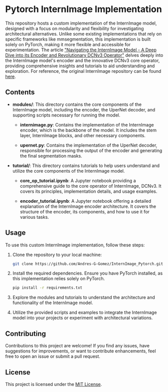 # Pytorch InternImage Implementation


This repository hosts a custom implementation of the InternImage model, designed with a focus on modularity and flexibility for investigating architectural alternatives. Unlike some existing implementations that rely on specific frameworks like mmsegmentation, this implementation is built solely on PyTorch, making it more flexible and accessible for experimentation. 
The article ["Navigating the InternImage Model - A Deep Dive into its Encoder and Revolutionary DCNv3 Operator"](https://andres-g-gomez.github.io/projects/5_project/) delves deeply into the InternImage model's encoder and the innovative DCNv3 core operator, providing comprehensive insights and tutorials to aid understanding and exploration. For reference, the original InternImage repository can be found [here](https://github.com/OpenGVLab/InternImage).

## Contents

- **modules/**: This directory contains the core components of the InternImage model, including the encoder, the UperNet decoder, and supporting scripts necessary for running the model.
  
  - **internimage.py**: Contains the implementation of the InternImage encoder, which is the backbone of the model. It includes the stem layer, InternImage blocks, and other necessary components.
  
  - **upernet.py**: Contains the implementation of the UperNet decoder, responsible for processing the output of the encoder and generating the final segmentation masks.
  
- **tutorial/**: This directory contains tutorials to help users understand and utilize the core components of the InternImage model.

  - **core_op_tutorial.ipynb**: A Jupyter notebook providing a comprehensive guide to the core operator of InternImage, DCNv3. It covers its principles, implementation details, and usage examples.
  
  - **encoder_tutorial.ipynb**: A Jupyter notebook offering a detailed explanation of the InternImage encoder architecture. It covers the structure of the encoder, its components, and how to use it for various tasks.

## Usage

To use this custom InternImage implementation, follow these steps:

1. Clone the repository to your local machine:
   ```bash
   git clone https://github.com/Andres-G-Gomez/InternImage_Pytorch.git
   ```
   
2. Install the required dependencies. Ensure you have PyTorch installed, as this implementation relies solely on PyTorch.
   ```bash
   pip install -r requirements.txt
   ```

3. Explore the modules and tutorials to understand the architecture and functionality of the InternImage model.

4. Utilize the provided scripts and examples to integrate the InternImage model into your projects or experiment with architectural variations.

## Contributing

Contributions to this project are welcome! If you find any issues, have suggestions for improvements, or want to contribute enhancements, feel free to open an issue or submit a pull request.

## License

This project is licensed under the [MIT License](LICENSE).
